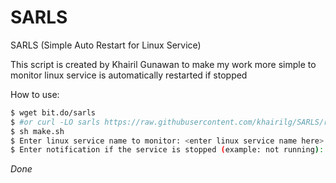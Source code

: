 # SARLS
SARLS (Simple Auto Restart for Linux Service)

This script is created by Khairil Gunawan to make my work more simple to monitor linux service is automatically restarted if stopped

How to use:
```sh
$ wget bit.do/sarls
$ #or curl -LO sarls https://raw.githubusercontent.com/khairilg/SARLS/raw/master/sarls
$ sh make.sh
$ Enter linux service name to monitor: <enter linux service name here>
$ Enter notification if the service is stopped (example: not running): <enter service notification>
```
  
  *Done*
